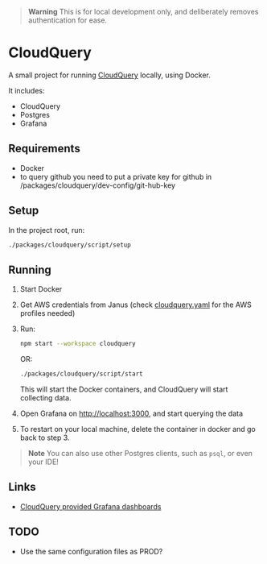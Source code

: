 > **Warning**
> This is for local development only, and deliberately removes authentication for ease.

# CloudQuery

A small project for running [CloudQuery](https://www.cloudquery.io/) locally, using Docker.

It includes:

- CloudQuery
- Postgres
- Grafana

## Requirements

- Docker
- to query github you need to put a private key for github in /packages/cloudquery/dev-config/git-hub-key

## Setup

In the project root, run:

```sh
./packages/cloudquery/script/setup
```

## Running

1. Start Docker
2. Get AWS credentials from Janus (check [cloudquery.yaml](./dev-config/cloudquery.yaml) for the AWS profiles needed)
3. Run:

   ```sh
   npm start --workspace cloudquery
   ```

   OR:

   ```sh
   ./packages/cloudquery/script/start
   ```

   This will start the Docker containers, and CloudQuery will start collecting data.

4. Open Grafana on [http://localhost:3000](http://localhost:3000), and start querying the data
5. To restart on your local machine, delete the container in docker and go back to step 3.

> **Note**
> You can also use other Postgres clients, such as `psql`, or even your IDE!

## Links

- [CloudQuery provided Grafana dashboards](https://github.com/cloudquery/cloudquery/tree/main/plugins/source/aws/dashboards)

## TODO

- Use the same configuration files as PROD?
